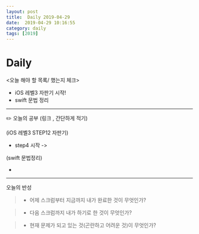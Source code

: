 ```yaml
---
layout: post
title:  Daily 2019-04-29
date:  2019-04-29 10:16:55
category: daily
tags: [2019]
---
```


# Daily

<오늘 해야 할 목록/ 했는지 체크>

- iOS 레벨3 자판기 시작!
- swift 문법 정리

------

✏️ 오늘의 공부 (링크 , 간단하게 적기)

(iOS 레벨3  STEP12 자판기)

- step4 시작 ->



(swift 문법정리)

- 



------

오늘의 반성

> - 어제 스크럼부터 지금까지 내가 완료한 것이 무엇인가?
> 

> - 다음 스크럼까지 내가 하기로 한 것이 무엇인가?
>

>
> - 현재 문제가 되고 있는 것(곤란하고 어려운 것)이 무엇인가?
>
> 






